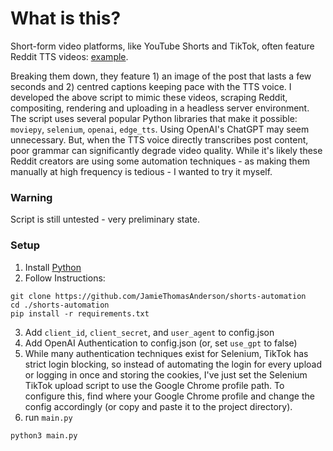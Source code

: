 # What is this?
Short-form video platforms, like YouTube Shorts and TikTok, often feature Reddit TTS videos: [example](https://www.tiktok.com/@silly_reddit/video/7277221299498470702?is_from_webapp=1&sender_device=pc&web_id=7283333285886477826). 

Breaking them down, they feature 1) an image of the post that lasts a few seconds and 2) centred captions keeping pace with the TTS voice. I developed the above script to mimic these videos, scraping Reddit, compositing, rendering and uploading in a headless server environment. The script uses several popular Python libraries that make it possible: `moviepy`, `selenium`, `openai`, `edge_tts`. Using OpenAI's ChatGPT may seem unnecessary. But, when the TTS voice directly transcribes post content, poor grammar can significantly degrade video quality. While it's likely these Reddit creators are using some automation techniques - as making them manually at high frequency is tedious - I wanted to try it myself.

### Warning
Script is still untested - very preliminary state. 

### Setup

1) Install [Python](https://www.python.org/downloads/)
2) Follow Instructions:
```
git clone https://github.com/JamieThomasAnderson/shorts-automation
cd ./shorts-automation
pip install -r requirements.txt
```

3) Add `client_id`, `client_secret`, and `user_agent` to config.json
4) Add OpenAI Authentication to config.json (or, set `use_gpt` to false)
5) While many authentication techniques exist for Selenium, TikTok has strict login blocking, so instead of automating the login for every upload or logging in once and storing the cookies, I've just set the Selenium TikTok upload script to use the Google Chrome profile path. To configure this, find where your Google Chrome profile and change the config accordingly (or copy and paste it to the project directory).
6) run `main.py`
```
python3 main.py
```
